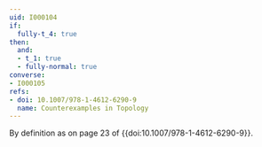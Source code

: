```yaml
---
uid: I000104
if:
  fully-t_4: true
then:
  and:
  - t_1: true
  - fully-normal: true
converse:
- I000105
refs:
- doi: 10.1007/978-1-4612-6290-9
  name: Counterexamples in Topology
---
```

By definition as on page 23 of {{doi:10.1007/978-1-4612-6290-9}}.
